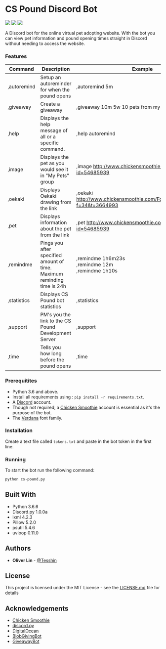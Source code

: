 # CS Pound Discord Bot

<a href="https://github.com/Rapptz/discord.py" alt="Discord.py Rewrite"><img src="https://img.shields.io/badge/discord.py-rewrite-orange.svg" /></a>
<a href="https://www.python.org/" alt="Python 3.6"><img src="https://img.shields.io/badge/python-3.6-blue.svg" /></a>
<a href="https://gitlab.com/Rowlie/cs-pound/blob/master/LICENSE" alt="MIT License"><img src="https://img.shields.io/badge/License-MIT-blue.svg" /></a>

A Discord bot for the online virtual pet adopting website. With the bot you can view pet information and pound opening times straight in Discord without needing to access the website.

### Features

| Command       | Description                                                               | Example                                                                       |
|-------------  |-------------------------------------------------------------------------  |---------------------------------------------------------------------------    |
| ,autoremind   | Setup an autoreminder for when the pound opens                            | ,autoremind 5m                                                                |
| ,giveaway     | Create a giveaway                                                         | ,giveaway 10m 5w 10 pets from my non-existent group.                          |
| ,help         | Displays the help message of all or a specific command.                   | ,help autoremind                                                              |
| ,image        | Displays the pet as you would see it in "My Pets" group                   | ,image http://www.chickensmoothie.com/viewpet.php?id=54685939                 |
| ,oekaki       | Displays Oekaki drawing from the link                                     | ,oekaki http://www.chickensmoothie.com/Forum/viewtopic.php?f=34&t=3664993     |
| ,pet          | Displays information about the pet from the link                          | ,pet http://www.chickensmoothie.com/viewpet.php?id=54685939                   |
| ,remindme     | Pings you after specified amount of time. Maximum reminding time is 24h   | ,remindme 1h6m23s<br>,remindme 12m<br>,remindme 1h10s                         |
| ,statistics   | Displays CS Pound bot statistics                                          | ,statistics                                                                   |
| ,support      | PM's you the link to the CS Pound Development Server                      | ,support                                                                      |
| ,time         | Tells you how long before the pound opens                                 | ,time                                                                         |

### Prerequitites

* Python 3.6 and above.
* Install all requirements using : `pip install -r requirements.txt`.
* A [Discord](https://discordapp.com) account.
* Though not required, a [Chicken Smoothie](https://www.chickensmoothie.com) account is essential as it's the purpose of the bot.
* The [Verdana](https://docs.microsoft.com/en-us/typography/font-list/verdana) font family.

### Installation
Create a text file called `tokens.txt` and paste in the bot token in the first line.

### Running

To start the bot run the following command:
```bash
python cs-pound.py
```

## Built With

* Python 3.6.6
* Discord.py 1.0.0a
* lxml 4.2.3
* Pillow 5.2.0
* psutil 5.4.6
* uvloop 0.11.0

## Authors

* **Oliver Lin** - [@Tesshin](https://github.com/Tesshin)

## License

This project is licensed under the MIT License - see the [LICENSE.md](LICENSE) file for details

## Acknowledgements

* [Chicken Smoothie](http://www.chickensmoothie.com)
* [discord.py](https://github.com/Rapptz/discord.py)
* [DigitalOcean](https://www.digitalocean.com)
* [BlobGivingBot](https://github.com/BlobEmoji/blobgivingbot)
* [GiveawayBot](https://github.com/jagrosh/GiveawayBot)

